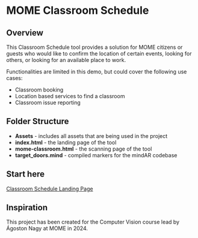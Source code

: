 # MOME Classroom Schedule
## Overview
This Classroom Schedule tool provides a solution for MOME citizens or guests who would like to confirm the location of certain events, looking for others, or looking for an available place to work.

Functionalities are limited in this demo, but could cover the following use cases:

* Classroom booking
* Location based services to find a classroom
* Classroom issue reporting

## Folder Structure

* **Assets** - includes all assets that are being used in the project
* **index.html** - the landing page of the tool
* **mome-classroom.html** - the scanning page of the tool
* **target_doors.mind** - compiled markers for the mindAR codebase

## Start here

[Classroom Schedule Landing Page](https://pereviki.github.io/semantic-vision/007_augmented_reality_image_tracking/calssroom-schedule/index.html)


## Inspiration
This project has been created for the Computer Vision course lead by Ágoston Nagy at MOME in 2024.